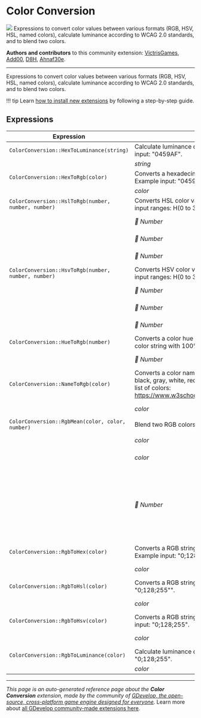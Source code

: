 # Color Conversion

<img src="https://resources.gdevelop-app.com/assets/Icons/invert-colors.svg" class="extension-icon"></img>
Expressions to convert color values between various formats (RGB, HSV, HSL, named colors), calculate luminance according to WCAG 2.0 standards, and to blend two colors.

**Authors and contributors** to this community extension: [VictrisGames](https://gd.games/VictrisGames), [Add00](https://gd.games/Add00), [D8H](https://gd.games/D8H), [Ahnaf30e](https://gd.games/Ahnaf30e).

---

Expressions to convert color values between various formats (RGB, HSV, HSL, named colors), calculate luminance according to WCAG 2.0 standards, and to blend two colors.

!!! tip
    Learn [how to install new extensions](/gdevelop5/extensions/search) by following a step-by-step guide.

## Expressions

| Expression | Description |  |
|-----|-----|-----|
| `ColorConversion::HexToLuminance(string)` | Calculate luminance of a hexadecimal color.  Example input: "0459AF". ||
| | _string_ | Hex value |
| `ColorConversion::HexToRgb(color)` | Converts a hexadecimal string into a RGB string.  Example input: "0459AF". ||
| | _color_ | Hex value |
| `ColorConversion::HslToRgb(number, number, number)` | Converts HSL color values into a RGB string.  Valid input ranges:  H(0 to 360), S(0 to 100), L(0 to 100). ||
| | _🔢 Number_ | Hue 0-360 |
| | _🔢 Number_ | Saturation 0-100 |
| | _🔢 Number_ | Lightness 0-100 |
| `ColorConversion::HsvToRgb(number, number, number)` | Converts HSV color values into a RGB string.  Valid input ranges:  H(0 to 360), S(0 to 100), V(0 to 100). ||
| | _🔢 Number_ | Hue 0-360 |
| | _🔢 Number_ | Saturation 0-100 |
| | _🔢 Number_ | Value 0-100 |
| `ColorConversion::HueToRgb(number)` | Converts a color hue (range: 0 to 360) into an RGB color string with 100% saturation and 50% lightness. ||
| | _🔢 Number_ | Hue 0-360 |
| `ColorConversion::NameToRgb(color)` | Converts a color name into a RGB string.  (Examples: black, gray, white, red, purple, green, yellow, blue)  Full list of colors: https://www.w3schools.com/colors/colors_names.asp. ||
| | _color_ | Name of a color |
| `ColorConversion::RgbMean(color, color, number)` | Blend two RGB colors by applying a weighted mean. ||
| | _color_ | First RGB color |
| | _color_ | Second RGB color |
| | _🔢 Number_ | Ratio Range: 0 to 1, where 0 gives the first color and 1 gives the second color |
| `ColorConversion::RgbToHex(color)` | Converts a RGB string into a hexadecimal string.  Example input: "0;128;255". ||
| | _color_ | RGB value |
| `ColorConversion::RgbToHsl(color)` | Converts a RGB string into a HSL string.  Example input: "0;128;255"". ||
| | _color_ | RGB value |
| `ColorConversion::RgbToHsv(color)` | Converts a RGB string into a HSV string.  Example input: "0;128;255". ||
| | _color_ | RGB value |
| `ColorConversion::RgbToLuminance(color)` | Calculate luminance of a RGB color.  Example input: "0;128;255". ||
| | _color_ | RGB color |


---

*This page is an auto-generated reference page about the **Color Conversion** extension, made by the community of [GDevelop, the open-source, cross-platform game engine designed for everyone](https://gdevelop.io/).* Learn more about [all GDevelop community-made extensions here](/gdevelop5/extensions).